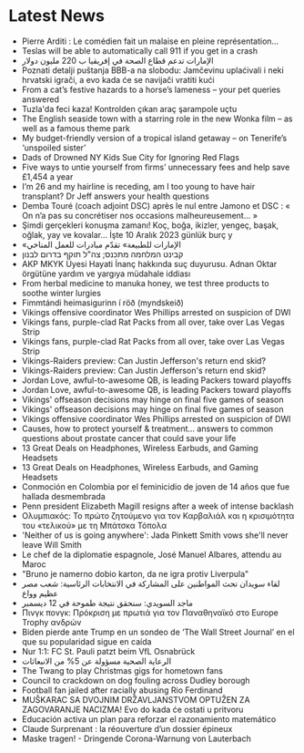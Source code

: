 # Latest News
-  Pierre Arditi : Le comédien fait un malaise en pleine représentation…
-  Teslas will be able to automatically call 911 if you get in a crash
-  الإمارات تدعم قطاع الصحة في إفريقيا ب 220 مليون دولار
-  Poznati detalji puštanja BBB-a na slobodu: Jamčevinu uplaćivali i neki hrvatski igrači, a evo kada će se navijači vratiti kući
-  From a cat’s festive hazards to a horse’s lameness – your pet queries answered
-  Tuzla'da feci kaza! Kontrolden çıkan araç şarampole uçtu
-  The English seaside town with a starring role in the new Wonka film – as well as a famous theme park
-  My budget-friendly version of a tropical island getaway – on Tenerife’s ‘unspoiled sister’
-  Dads of Drowned NY Kids Sue City for Ignoring Red Flags
-  Five ways to untie yourself from firms’ unnecessary fees and help save £1,454 a year
-  I’m 26 and my hairline is receding, am I too young to have hair transplant? Dr Jeff answers your health questions
-  Demba Touré (coach adjoint DSC) après le nul entre Jamono et DSC : « On n’a pas su concrétiser nos occasions malheureusement… »
-  Şimdi gerçekleri konuşma zamanı! Koç, boğa, ikizler, yengeç, başak, oğlak, yay ve kovalar... İşte 10 Aralık 2023 günlük burç y
-  «الإمارات للطبيعة» تقدّم مبادرات للعمل المناخي
-  קבינט המלחמה מתכנס; צה"ל תוקף בדרום לבנון
-  AKP MKYK Üyesi Hayati İnanç hakkında suç duyurusu. Adnan Oktar örgütüne yardım ve yargıya müdahale iddiası
-  From herbal medicine to manuka honey, we test three products to soothe winter lurgies
-  Fimmtándi heimasigurinn í röð (myndskeið)
-  Vikings offensive coordinator Wes Phillips arrested on suspicion of DWI
-  Vikings fans, purple-clad Rat Packs from all over, take over Las Vegas Strip
-  Vikings fans, purple-clad Rat Packs from all over, take over Las Vegas Strip
-  Vikings-Raiders preview: Can Justin Jefferson's return end skid?
-  Vikings-Raiders preview: Can Justin Jefferson's return end skid?
-  Jordan Love, awful-to-awesome QB, is leading Packers toward playoffs
-  Jordan Love, awful-to-awesome QB, is leading Packers toward playoffs
-  Vikings' offseason decisions may hinge on final five games of season
-  Vikings' offseason decisions may hinge on final five games of season
-  Vikings offensive coordinator Wes Phillips arrested on suspicion of DWI
-  Causes, how to protect yourself & treatment… answers to common questions about prostate cancer that could save your life
-  13 Great Deals on Headphones, Wireless Earbuds, and Gaming Headsets
-  13 Great Deals on Headphones, Wireless Earbuds, and Gaming Headsets
-  Conmoción en Colombia por el feminicidio de joven de 14 años que fue hallada desmembrada
-  Penn president Elizabeth Magill resigns after a week of intense backlash
-  Ολυμπιακός: Το πρώτο ζητούμενο για τον Καρβαλιάλ και η κρισιμότητα του «τελικού» με τη Μπάτσκα Τόπολα
-  'Neither of us is going anywhere': Jada Pinkett Smith vows she'll never leave Will Smith
-  Le chef de la diplomatie espagnole, José Manuel Albares, attendu au Maroc
-  "Bruno je namerno dobio karton, da ne igra protiv Liverpula"
-  لقاء سويدان تحث المواطنين على المشاركة في الانتخابات الرئاسية: شعب مصر عظيم وواع
-  ماجد السويدي: سنحقق نتيجة طموحة في 12 ديسمبر
-  Πινγκ πονγκ: Πρόκριση με πρωτιά για τον Παναθηναϊκό στο Europe Trophy ανδρών
-  Biden pierde ante Trump en un sondeo de ‘The Wall Street Journal’ en el que su popularidad sigue en caída
-  Nur 1:1: FC St. Pauli patzt beim VfL Osnabrück
-  الرعاية الصحية مسؤولة عن 5% من الانبعاثات
-  The Twang to play Christmas gigs for hometown fans
-  Council to crackdown on dog fouling across Dudley borough
-  Football fan jailed after racially abusing Rio Ferdinand
-  MUŠKARAC SA DVOJNIM DRŽAVLJANSTVOM OPTUŽEN ZA ZAGOVARANJE NACIZMA! Evo do kada će ostati u pritvoru
-  Educación activa un plan para reforzar el razonamiento matemático
-  Claude Surprenant : la réouverture d’un dossier épineux
-  Maske tragen! - Dringende Corona-Warnung von Lauterbach
